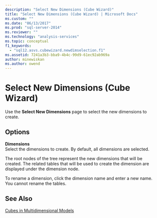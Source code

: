 ```yaml
---
description: "Select New Dimensions (Cube Wizard)"
title: "Select New Dimensions (Cube Wizard) | Microsoft Docs"
ms.custom: ""
ms.date: "06/13/2017"
ms.prod: "sql-server-2014"
ms.reviewer: ""
ms.technology: "analysis-services"
ms.topic: conceptual
f1_keywords: 
  - "sql12.asvs.cubewizard.newdimselection.f1"
ms.assetid: 7241a3b3-bba9-4b4c-99d9-61ec92ab969a
author: minewiskan
ms.author: owend
---
```

# Select New Dimensions (Cube Wizard)
  Use the **Select New Dimensions** page to select the new dimensions to create.  
  
## Options  
 **Dimensions**  
 Select the dimensions to create. By default, all dimensions are selected.  
  
 The root nodes of the tree represent the new dimensions that will be created. The related tables that will be used to create the dimension are displayed under the dimension node.  
  
 To rename a dimension, click the dimension name and enter a new name. You cannot rename the tables.  
  
## See Also  
 [Cubes in Multidimensional Models](multidimensional-models/cubes-in-multidimensional-models.md)  
  
  
